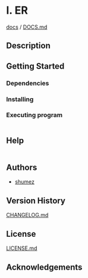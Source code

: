 <!--
Filename: 	README.md
Project: 	/Users/shume/Developer/mnemosyne/docs/Fornix/l_ER
Author: 	shumez <https://github.com/shumez>
Created: 	2018-06-15 20:41:9
Modified: 	2019-01-26 11:20:35
-----
Copyright (c) 2019 shumez
-->

# l. ER


[docs] / [DOCS.md]


## Description


## Getting Started



### Dependencies



### Installing



### Executing program

```
```

## Help

```
```

## Authors

* [shumez]

## Version History

[CHANGELOG.md]

## License

[LICENSE.md]


## Acknowledgements


<!-- ------------------------------- -->
[shumez]: shumez
[DOCS.md]: docs/DOCS.md
[docs]: docs/
[CHANGELOG.md]: CHANGELOG.md
[LICENSE.md]: LICENSE.md
